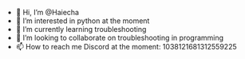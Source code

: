 - 👋 Hi, I’m @Haiecha
- 👀 I’m interested in python at the moment
- 🌱 I’m currently learning troubleshooting
- 💞️ I’m looking to collaborate on troubleshooting in programming
- 📫 How to reach me Discord at the moment: 1038121681312559225

<!---
Haiecha/Haiecha is a ✨ special ✨ repository because its `README.md` (this file) appears on your GitHub profile.
You can click the Preview link to take a look at your changes.
--->
